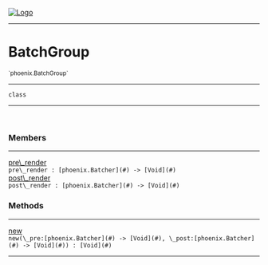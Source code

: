 
[![Logo](../../images/logo.png)](../../api/index.html)

---



<h1>BatchGroup</h1>
<small>`phoenix.BatchGroup`</small>



---

`class`

---

&nbsp;
&nbsp;



<h3>Members</h3> <hr/><span class="member apipage">
                <a name="pre_render"><a class="lift" href="#pre_render">pre\_render</a></a><div class="clear"></div><code class="signature apipage">pre\_render : [phoenix.Batcher](#)&nbsp;-&gt; [Void](#)</code><br/></span>
            <span class="small_desc_flat"></span><span class="member apipage">
                <a name="post_render"><a class="lift" href="#post_render">post\_render</a></a><div class="clear"></div><code class="signature apipage">post\_render : [phoenix.Batcher](#)&nbsp;-&gt; [Void](#)</code><br/></span>
            <span class="small_desc_flat"></span>





<h3>Methods</h3> <hr/><span class="method apipage">
            <a name="new"><a class="lift" href="#new">new</a></a> <div class="clear"></div><code class="signature apipage">new(\_pre:[phoenix.Batcher](#)&nbsp;-&gt; [Void](#)<span></span>, \_post:[phoenix.Batcher](#)&nbsp;-&gt; [Void](#)<span></span>) : [Void](#)</code><br/><span class="small_desc_flat"></span>
        </span>
    





---

&nbsp;
&nbsp;
&nbsp;
&nbsp;